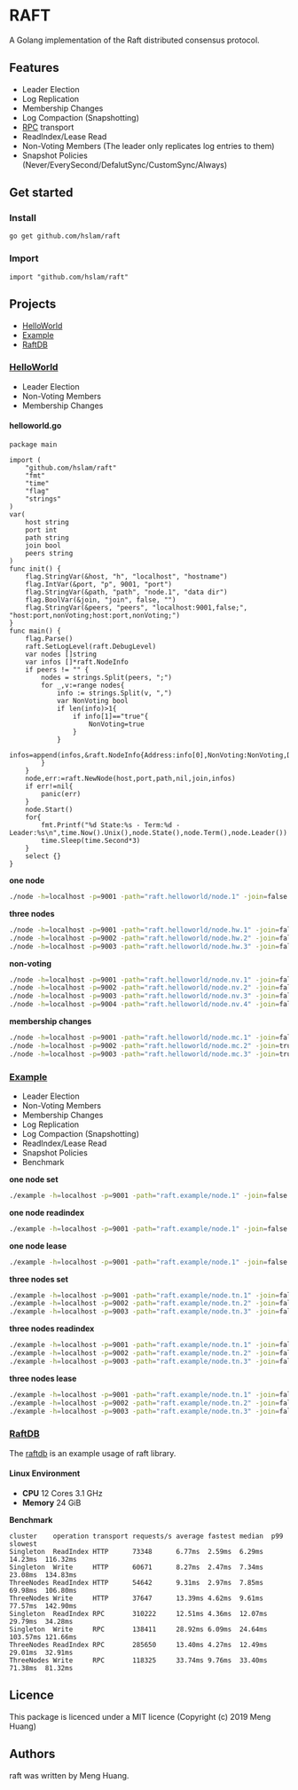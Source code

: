 # RAFT
A Golang implementation of the Raft distributed consensus protocol.

## Features

* Leader Election
* Log Replication
* Membership Changes
* Log Compaction (Snapshotting)
* [RPC](https://github.com/hslam/rpc "rpc") transport
* ReadIndex/Lease Read
* Non-Voting Members (The leader only replicates log entries to them)
* Snapshot Policies (Never/EverySecond/DefalutSync/CustomSync/Always)

## Get started

### Install
```
go get github.com/hslam/raft
```
### Import
```
import "github.com/hslam/raft"
```

## Projects

* [HelloWorld](https://github.com/hslam/raft/tree/master/examples/helloworld "helloworld")
* [Example](https://github.com/hslam/raft/tree/master/examples/example "example")
* [RaftDB](https://github.com/hslam/raftdb "raftdb")

### [HelloWorld](https://github.com/hslam/raft/tree/master/examples/helloworld "helloworld")

* Leader Election
* Non-Voting Members
* Membership Changes

#### helloworld.go
```
package main

import (
	"github.com/hslam/raft"
	"fmt"
	"time"
	"flag"
	"strings"
)
var(
	host string
	port int
	path string
	join bool
	peers string
)
func init() {
	flag.StringVar(&host, "h", "localhost", "hostname")
	flag.IntVar(&port, "p", 9001, "port")
	flag.StringVar(&path, "path", "node.1", "data dir")
	flag.BoolVar(&join, "join", false, "")
	flag.StringVar(&peers, "peers", "localhost:9001,false;", "host:port,nonVoting;host:port,nonVoting;")
}
func main() {
	flag.Parse()
	raft.SetLogLevel(raft.DebugLevel)
	var nodes []string
	var infos []*raft.NodeInfo
	if peers != "" {
		nodes = strings.Split(peers, ";")
		for _,v:=range nodes{
			info := strings.Split(v, ",")
			var NonVoting bool
			if len(info)>1{
				if info[1]=="true"{
					NonVoting=true
				}
			}
			infos=append(infos,&raft.NodeInfo{Address:info[0],NonVoting:NonVoting,Data:nil})
		}
	}
	node,err:=raft.NewNode(host,port,path,nil,join,infos)
	if err!=nil{
		panic(err)
	}
	node.Start()
	for{
		fmt.Printf("%d State:%s - Term:%d - Leader:%s\n",time.Now().Unix(),node.State(),node.Term(),node.Leader())
		time.Sleep(time.Second*3)
	}
	select {}
}
```
**one node**
```sh
./node -h=localhost -p=9001 -path="raft.helloworld/node.1" -join=false -peers="localhost:9001"
```
**three nodes**
```sh
./node -h=localhost -p=9001 -path="raft.helloworld/node.hw.1" -join=false -peers="localhost:9001;localhost:9002;localhost:9003"
./node -h=localhost -p=9002 -path="raft.helloworld/node.hw.2" -join=false -peers="localhost:9001;localhost:9002;localhost:9003"
./node -h=localhost -p=9003 -path="raft.helloworld/node.hw.3" -join=false -peers="localhost:9001;localhost:9002;localhost:9003"
```

**non-voting**
```sh
./node -h=localhost -p=9001 -path="raft.helloworld/node.nv.1" -join=false -peers="localhost:9001;localhost:9002;localhost:9003;localhost:9004,true"
./node -h=localhost -p=9002 -path="raft.helloworld/node.nv.2" -join=false -peers="localhost:9001;localhost:9002;localhost:9003;localhost:9004,true"
./node -h=localhost -p=9003 -path="raft.helloworld/node.nv.3" -join=false -peers="localhost:9001;localhost:9002;localhost:9003;localhost:9004,true"
./node -h=localhost -p=9004 -path="raft.helloworld/node.nv.4" -join=false -peers="localhost:9001;localhost:9002;localhost:9003;localhost:9004,true"
```

**membership changes**
```sh
./node -h=localhost -p=9001 -path="raft.helloworld/node.mc.1" -join=false
./node -h=localhost -p=9002 -path="raft.helloworld/node.mc.2" -join=true -peers="localhost:9001;localhost:9002"
./node -h=localhost -p=9003 -path="raft.helloworld/node.mc.3" -join=true -peers="localhost:9001;localhost:9002;localhost:9003"
```

### [Example](https://github.com/hslam/raft/tree/master/examples/example "example")

* Leader Election
* Non-Voting Members
* Membership Changes
* Log Replication
* Log Compaction (Snapshotting)
* ReadIndex/Lease Read
* Snapshot Policies
* Benchmark

**one node set**
```sh
./example -h=localhost -p=9001 -path="raft.example/node.1" -join=false -peers="localhost:9001" -log=true -b=true  -o=set -parallel=4096 -total=100000
```
**one node readindex**
```sh
./example -h=localhost -p=9001 -path="raft.example/node.1" -join=false -peers="localhost:9001" -log=true -b=true  -o=readindex -parallel=4096 -total=100000
```
**one node lease**
```sh
./example -h=localhost -p=9001 -path="raft.example/node.1" -join=false -peers="localhost:9001" -log=true -b=true  -o=lease -parallel=4096 -total=100000
```
**three nodes set**
```sh
./example -h=localhost -p=9001 -path="raft.example/node.tn.1" -join=false -peers="localhost:9001;localhost:9002;localhost:9003" -log=true -b=true    -o=set -parallel=4096 -total=100000
./example -h=localhost -p=9002 -path="raft.example/node.tn.2" -join=false -peers="localhost:9001;localhost:9002;localhost:9003" -log=true -b=true    -o=set -parallel=4096 -total=100000
./example -h=localhost -p=9003 -path="raft.example/node.tn.3" -join=false -peers="localhost:9001;localhost:9002;localhost:9003" -log=true -b=true    -o=set -parallel=4096 -total=100000
```
**three nodes readindex**
```sh
./example -h=localhost -p=9001 -path="raft.example/node.tn.1" -join=false -peers="localhost:9001;localhost:9002;localhost:9003" -log=true -b=true    -o=readindex -parallel=4096 -total=100000
./example -h=localhost -p=9002 -path="raft.example/node.tn.2" -join=false -peers="localhost:9001;localhost:9002;localhost:9003" -log=true -b=true    -o=readindex -parallel=4096 -total=100000
./example -h=localhost -p=9003 -path="raft.example/node.tn.3" -join=false -peers="localhost:9001;localhost:9002;localhost:9003" -log=true -b=true    -o=readindex -parallel=4096 -total=100000
```
**three nodes lease**
```sh
./example -h=localhost -p=9001 -path="raft.example/node.tn.1" -join=false -peers="localhost:9001;localhost:9002;localhost:9003" -log=true -b=true    -o=lease -parallel=4096 -total=100000
./example -h=localhost -p=9002 -path="raft.example/node.tn.2" -join=false -peers="localhost:9001;localhost:9002;localhost:9003" -log=true -b=true    -o=lease -parallel=4096 -total=100000
./example -h=localhost -p=9003 -path="raft.example/node.tn.3" -join=false -peers="localhost:9001;localhost:9002;localhost:9003" -log=true -b=true    -o=lease -parallel=4096 -total=100000
```
### [RaftDB](https://github.com/hslam/raftdb "raftdb")
The [raftdb](https://github.com/hslam/raftdb  "raftdb") is an example usage of raft library.

#### Linux Environment
* **CPU** 12 Cores 3.1 GHz
* **Memory** 24 GiB

**Benchmark**
```
cluster    operation transport requests/s average fastest median  p99      slowest
Singleton  ReadIndex HTTP      73348      6.77ms  2.59ms  6.29ms  14.23ms  116.32ms
Singleton  Write     HTTP      60671      8.27ms  2.47ms  7.34ms  23.08ms  134.83ms
ThreeNodes ReadIndex HTTP      54642      9.31ms  2.97ms  7.85ms  69.98ms  106.80ms
ThreeNodes Write     HTTP      37647      13.39ms 4.62ms  9.61ms  77.57ms  142.90ms
Singleton  ReadIndex RPC       310222     12.51ms 4.36ms  12.07ms 29.79ms  34.28ms
Singleton  Write     RPC       138411     28.92ms 6.09ms  24.64ms 103.57ms 121.66ms
ThreeNodes ReadIndex RPC       285650     13.40ms 4.27ms  12.49ms 29.01ms  32.91ms
ThreeNodes Write     RPC       118325     33.74ms 9.76ms  33.40ms 71.38ms  81.32ms
```
## Licence
This package is licenced under a MIT licence (Copyright (c) 2019 Meng Huang)

## Authors
raft was written by Meng Huang.